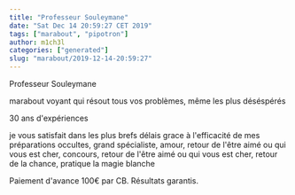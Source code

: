 ```yaml
---
title: "Professeur Souleymane"
date: "Sat Dec 14 20:59:27 CET 2019"
tags: ["marabout", "pipotron"]
author: m1ch3l
categories: ["generated"]
slug: "marabout/2019-12-14-20:59:27"
---
```


Professeur Souleymane

marabout voyant qui résout tous vos problèmes, même les plus déséspérés

30 ans d'expériences

je vous satisfait dans les plus brefs délais grace à l'efficacité de mes préparations occultes, grand spécialiste, amour, retour de l'être aimé ou qui vous est cher, concours, retour de l'être aimé ou qui vous est cher, retour de la chance, pratique la magie blanche

Paiement d'avance 100€ par CB. Résultats garantis.
